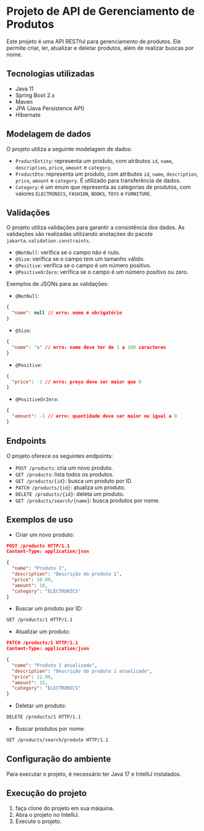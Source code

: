 
# Projeto de API de Gerenciamento de Produtos

Este projeto é uma API RESTful para gerenciamento de produtos. Ele permite criar, ler, atualizar e deletar produtos, além de realizar buscas por nome.

## Tecnologias utilizadas

* Java 11
* Spring Boot 2.x
* Maven
* JPA (Java Persistence API)
* Hibernate

## Modelagem de dados

O projeto utiliza a seguinte modelagem de dados:

* `ProductEntity`: representa um produto, com atributos `id`, `name`, `description`, `price`, `amount` e `category`.
* `ProductDto`: representa um produto, com atributos `id`, `name`, `description`, `price`, `amount` e `category`. É utilizado para transferência de dados.
* `Category`: é um enum que representa as categorias de produtos, com valores `ELECTRONICS`, `FASHION`, `BOOKS`, `TOYS` e `FURNITURE`.

## Validações

O projeto utiliza validações para garantir a consistência dos dados. As validações são realizadas utilizando anotações do pacote `jakarta.validation.constraints`.

* `@NotNull`: verifica se o campo não é nulo.
* `@Size`: verifica se o campo tem um tamanho válido.
* `@Positive`: verifica se o campo é um número positivo.
* `@PositiveOrZero`: verifica se o campo é um número positivo ou zero.

Exemplos de JSONs para as validações:

* `@NotNull`:
```json
{
  "name": null // erro: nome é obrigatório
}
```

* `@Size`:
```json
{
  "name": "a" // erro: nome deve ter de 3 a 100 caracteres
}
```

* `@Positive`:
```json
{
  "price": -1 // erro: preço deve ser maior que 0
}
```

* `@PositiveOrZero`:
```json
{
  "amount": -1 // erro: quantidade deve ser maior ou igual a 0
}
```

## Endpoints

O projeto oferece os seguintes endpoints:

* `POST /products`: cria um novo produto.
* `GET /products`: lista todos os produtos.
* `GET /products/{id}`: busca um produto por ID.
* `PATCH /products/{id}`: atualiza um produto.
* `DELETE /products/{id}`: deleta um produto.
* `GET /products/search/{name}`: busca produtos por nome.

## Exemplos de uso

* Criar um novo produto:
```json
POST /products HTTP/1.1
Content-Type: application/json

{
  "name": "Produto 1",
  "description": "Descrição do produto 1",
  "price": 10.99,
  "amount": 10,
  "category": "ELECTRONICS"
}
```

* Buscar um produto por ID:
```bash
GET /products/1 HTTP/1.1
```

* Atualizar um produto:
```json
PATCH /products/1 HTTP/1.1
Content-Type: application/json

{
  "name": "Produto 1 atualizado",
  "description": "Descrição do produto 1 atualizado",
  "price": 12.99,
  "amount": 15,
  "category": "ELECTRONICS"
}
```

* Deletar um produto:
```bash
DELETE /products/1 HTTP/1.1
```

* Buscar produtos por nome:
```bash
GET /products/search/produto HTTP/1.1
```

## Configuração do ambiente

Para executar o projeto, é necessário ter Java 17 e IntelliJ instalados.

## Execução do projeto

1. faça clone do projeto em sua máquina.
2. Abra o projeto no IntelliJ.
3. Execute o projeto.